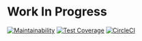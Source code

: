 # Work In Progress
[![Maintainability](https://api.codeclimate.com/v1/badges/81800dc9f4250444439e/maintainability)](https://codeclimate.com/github/newdark/lareaus/maintainability)
[![Test Coverage](https://api.codeclimate.com/v1/badges/81800dc9f4250444439e/test_coverage)](https://codeclimate.com/github/newdark/lareaus/test_coverage)
[![CircleCI](https://circleci.com/gh/newdark/lareaus.svg?style=svg&circle-token=f7e49eae2ecdc1c64342448954a1f59a3b25c78d)](https://circleci.com/gh/newdark/lareaus)